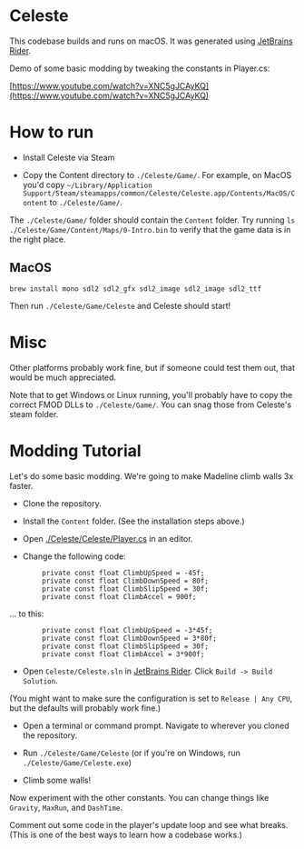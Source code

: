 # Celeste

This codebase builds and runs on macOS. It was generated using [JetBrains Rider](https://www.jetbrains.com/rider/).

Demo of some basic modding by tweaking the constants in Player.cs:

[https://www.youtube.com/watch?v=XNC5gJCAyKQ](https://www.youtube.com/watch?v=XNC5gJCAyKQ)

# How to run

- Install Celeste via Steam

- Copy the Content directory to `./Celeste/Game/`. For example, on MacOS you'd copy `~/Library/Application Support/Steam/steamapps/common/Celeste/Celeste.app/Contents/MacOS/Content` to `./Celeste/Game/`.

The `./Celeste/Game/` folder should contain the `Content` folder. Try running `ls ./Celeste/Game/Content/Maps/0-Intro.bin` to verify that the game data is in the right place.

## MacOS
```
brew install mono sdl2 sdl2_gfx sdl2_image sdl2_image sdl2_ttf
```

Then run `./Celeste/Game/Celeste` and Celeste should start!

# Misc

Other platforms probably work fine, but if someone could test them out, that would be much appreciated.

Note that to get Windows or Linux running, you'll probably have to copy the correct FMOD DLLs to `./Celeste/Game/`. You can snag those from Celeste's steam folder.

# Modding Tutorial

Let's do some basic modding. We're going to make Madeline climb walls 3x faster.

- Clone the repository.

- Install the `Content` folder. (See the installation steps above.)

- Open [./Celeste/Celeste/Player.cs](https://github.com/shawwn/Celeste/blob/master/Celeste/Celeste/Player.cs) in an editor.

- Change the following code:

```
        private const float ClimbUpSpeed = -45f;
        private const float ClimbDownSpeed = 80f;
        private const float ClimbSlipSpeed = 30f;
        private const float ClimbAccel = 900f;
```

... to this:
```
        private const float ClimbUpSpeed = -3*45f;
        private const float ClimbDownSpeed = 3*80f;
        private const float ClimbSlipSpeed = 30f;
        private const float ClimbAccel = 3*900f;
```

- Open `Celeste/Celeste.sln` in [JetBrains Rider](https://www.jetbrains.com/rider/). Click `Build -> Build Solution`.

(You might want to make sure the configuration is set to `Release | Any CPU`, but the defaults will probably work fine.)

- Open a terminal or command prompt. Navigate to wherever you cloned the repository.

- Run `./Celeste/Game/Celeste` (or if you're on Windows, run `./Celeste/Game/Celeste.exe`)

- Climb some walls!

Now experiment with the other constants. You can change things like `Gravity`, `MaxRun`, and `DashTime`.

Comment out some code in the player's update loop and see what breaks. (This is one of the best ways to learn how a codebase works.)

